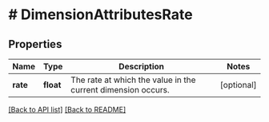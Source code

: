 # # DimensionAttributesRate

## Properties

Name | Type | Description | Notes
------------ | ------------- | ------------- | -------------
**rate** | **float** | The rate at which the value in the current dimension occurs. | [optional] 


[[Back to API list]](../../README.md#endpoints) [[Back to README]](../../README.md)
